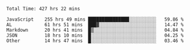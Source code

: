 
<!--START_SECTION:waka-->

```text
Total Time: 427 hrs 22 mins

JavaScript    255 hrs 49 mins ███████████████░░░░░░░░░░   59.86 %
AL            61 hrs 51 mins  ███▓░░░░░░░░░░░░░░░░░░░░░   14.47 %
Markdown      20 hrs 41 mins  █▒░░░░░░░░░░░░░░░░░░░░░░░   04.84 %
JSON          18 hrs 10 mins  █░░░░░░░░░░░░░░░░░░░░░░░░   04.25 %
Other         14 hrs 47 mins  █░░░░░░░░░░░░░░░░░░░░░░░░   03.46 %
```

<!--END_SECTION:waka-->











